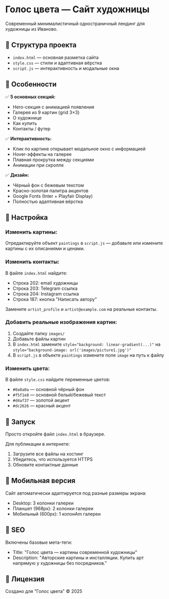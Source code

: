 # Голос цвета — Сайт художницы

Современный минималистичный одностраничный лендинг для художницы из Иваново.

## 📁 Структура проекта

- `index.html` — основная разметка сайта
- `style.css` — стили и адаптивная вёрстка
- `script.js` — интерактивность и модальные окна

## 🎨 Особенности

✅ **5 основных секций:**
- Hero-секция с анимацией появления
- Галерея из 9 картин (grid 3×3)
- О художнице
- Как купить
- Контакты / футер

✅ **Интерактивность:**
- Клик по картине открывает модальное окно с информацией
- Hover-эффекты на галерее
- Плавная прокрутка между секциями
- Анимации при скролле

✅ **Дизайн:**
- Чёрный фон с бежевым текстом
- Красно-золотая палитра акцентов
- Google Fonts (Inter + Playfair Display)
- Полностью адаптивная вёрстка

## 🔧 Настройка

### Изменить картины:
Отредактируйте объект `paintings` в `script.js` — добавьте или измените картины с их описаниями и ценами.

### Изменить контакты:
В файле `index.html` найдите:
- Строка 202: email художницы
- Строка 203: Telegram ссылка
- Строка 204: Instagram ссылка
- Строка 187: кнопка "Написать автору"

Замените `artist_profile` и `artist@example.com` на реальные контакты.

### Добавить реальные изображения картин:
1. Создайте папку `images/`
2. Добавьте файлы картин
3. В `index.html` замените `style="background: linear-gradient(...)"` на `style="background-image: url('images/picture1.jpg')"`
4. В `script.js` в объекте `paintings` измените поле `image` на путь к файлу

### Изменить цвета:
В файле `style.css` найдите переменные цветов:
- `#0a0a0a` — основной чёрный фон
- `#f5f1e8` — основной белый/бежевый текст
- `#d4af37` — золотой акцент
- `#dc2626` — красный акцент

## 🚀 Запуск

Просто откройте файл `index.html` в браузере.

Для публикации в интернете:
1. Загрузите все файлы на хостинг
2. Убедитесь, что используется HTTPS
3. Обновите контактные данные

## 📱 Мобильная версия

Сайт автоматически адаптируется под разные размеры экрана:
- Desktop: 3 колонки галереи
- Планшет (968px): 2 колонки галереи
- Мобильный (600px): 1 колонAm галереи

## 🎯 SEO

Включены базовые мета-теги:
- Title: "Голос цвета — картины современной художницы"
- Description: "Авторские картины и инсталляции. Купить арт напрямую у художницы без посредников."

## 📝 Лицензия

Создано для "Голос цвета" © 2025

